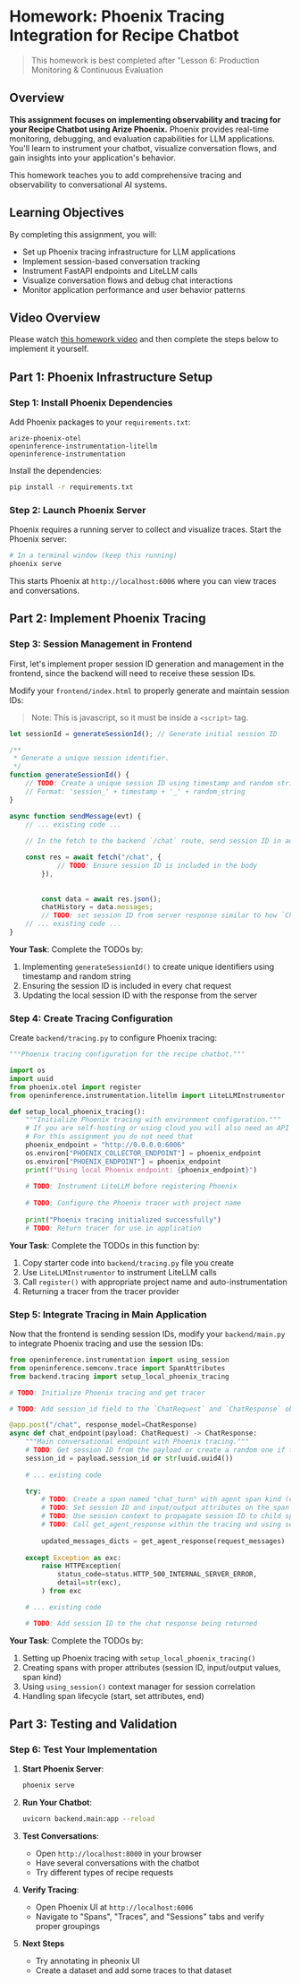 # Homework: Phoenix Tracing Integration for Recipe Chatbot

> This homework is best completed after "Lesson 6: Production Monitoring & Continuous Evaluation

## Overview

**This assignment focuses on implementing observability and tracing for your Recipe Chatbot using Arize Phoenix.** Phoenix provides real-time monitoring, debugging, and evaluation capabilities for LLM applications. You'll learn to instrument your chatbot, visualize conversation flows, and gain insights into your application's behavior.

This homework teaches you to add comprehensive tracing and observability to conversational AI systems.

## Learning Objectives

By completing this assignment, you will:
- Set up Phoenix tracing infrastructure for LLM applications
- Implement session-based conversation tracking
- Instrument FastAPI endpoints and LiteLLM calls
- Visualize conversation flows and debug chat interactions
- Monitor application performance and user behavior patterns

## Video Overview

Please watch [this homework video](https://www.loom.com/share/30e5dced1afa467e8714d515694bb3b0) and then complete the steps below to implement it yourself.

## Part 1: Phoenix Infrastructure Setup

### Step 1: Install Phoenix Dependencies

Add Phoenix packages to your `requirements.txt`:

```
arize-phoenix-otel
openinference-instrumentation-litellm
openinference-instrumentation
```

Install the dependencies:
```bash
pip install -r requirements.txt
```

### Step 2: Launch Phoenix Server

Phoenix requires a running server to collect and visualize traces. Start the Phoenix server:

```bash
# In a terminal window (keep this running)
phoenix serve
```

This starts Phoenix at `http://localhost:6006` where you can view traces and conversations.

## Part 2: Implement Phoenix Tracing

### Step 3: Session Management in Frontend

First, let's implement proper session ID generation and management in the frontend, since the backend will need to receive these session IDs.

Modify your `frontend/index.html` to properly generate and maintain session IDs:

> Note:  This is javascript, so it must be inside a `<script>` tag.

```javascript
let sessionId = generateSessionId(); // Generate initial session ID

/**
 * Generate a unique session identifier.
 */
function generateSessionId() {
    // TODO: Create a unique session ID using timestamp and random string
    // Format: 'session_' + timestamp + '_' + random_string
}

async function sendMessage(evt) {
    // ... existing code ...
    
    // In the fetch to the backend `/chat` route, send session ID in addition to `chatHistory`

    const res = await fetch("/chat", {
            // TODO: Ensure session ID is included in the body
        }),
    
        
        const data = await res.json();
        chatHistory = data.messages;
        // TODO: set session ID from server response similar to how `ChatHistory` is set
    // ... existing code ...
}
```

**Your Task**: Complete the TODOs by:
1. Implementing `generateSessionId()` to create unique identifiers using timestamp and random string
2. Ensuring the session ID is included in every chat request
3. Updating the local session ID with the response from the server

### Step 4: Create Tracing Configuration

Create `backend/tracing.py` to configure Phoenix tracing:

```python
"""Phoenix tracing configuration for the recipe chatbot."""

import os
import uuid
from phoenix.otel import register
from openinference.instrumentation.litellm import LiteLLMInstrumentor

def setup_local_phoenix_tracing():
    """Initialize Phoenix tracing with environment configuration."""
    # If you are self-hosting or using cloud you will also need an API key
    # For this assignment you do not need that
    phoenix_endpoint = "http://0.0.0.0:6006"
    os.environ["PHOENIX_COLLECTOR_ENDPOINT"] = phoenix_endpoint
    os.environ["PHOENIX_ENDPOINT"] = phoenix_endpoint    
    print(f"Using local Phoenix endpoint: {phoenix_endpoint}")
    
    # TODO: Instrument LiteLLM before registering Phoenix
    
    # TODO: Configure the Phoenix tracer with project name
    
    print("Phoenix tracing initialized successfully")
    # TODO: Return tracer for use in application
```

**Your Task**: Complete the TODOs in this function by:
1. Copy starter code into `backend/tracing.py` file you create
2. Use `LiteLLMInstrumentor` to instrument LiteLLM calls
3. Call `register()` with appropriate project name and auto-instrumentation
4. Returning a tracer from the tracer provider

### Step 5: Integrate Tracing in Main Application

Now that the frontend is sending session IDs, modify your `backend/main.py` to integrate Phoenix tracing and use the session IDs:

```python
from openinference.instrumentation import using_session
from openinference.semconv.trace import SpanAttributes
from backend.tracing import setup_local_phoenix_tracing

# TODO: Initialize Phoenix tracing and get tracer

# TODO: Add session_id field to the `ChatRequest` and `ChatResponse` object

@app.post("/chat", response_model=ChatResponse)
async def chat_endpoint(payload: ChatRequest) -> ChatResponse:
    """Main conversational endpoint with Phoenix tracing."""
    # TODO: Get session ID from the payload or create a random one if there isn't one
    session_id = payload.session_id or str(uuid.uuid4())
    
    # ... existing code

    try:
        # TODO: Create a span named "chat_turn" with agent span kind (context manager)
        # TODO: Set session ID and input/output attributes on the span
        # TODO: Use session context to propagate session ID to child spans
        # TODO: Call get_agent_response within the tracing and using session context
        
        updated_messages_dicts = get_agent_response(request_messages)
        
    except Exception as exc:
        raise HTTPException(
            status_code=status.HTTP_500_INTERNAL_SERVER_ERROR,
            detail=str(exc),
        ) from exc

    # ... existing code

    # TODO: Add session ID to the chat response being returned
```

**Your Task**: Complete the TODOs by:
1. Setting up Phoenix tracing with `setup_local_phoenix_tracing()`
2. Creating spans with proper attributes (session ID, input/output values, span kind)
3. Using `using_session()` context manager for session correlation
4. Handling span lifecycle (start, set attributes, end)

## Part 3: Testing and Validation

### Step 6: Test Your Implementation

1. **Start Phoenix Server**:
   ```bash
   phoenix serve
   ```

2. **Run Your Chatbot**:
   ```bash
   uvicorn backend.main:app --reload
   ```

3. **Test Conversations**:
   - Open `http://localhost:8000` in your browser
   - Have several conversations with the chatbot
   - Try different types of recipe requests

4. **Verify Tracing**:
   - Open Phoenix UI at `http://localhost:6006`
   - Navigate to "Spans", "Traces", and "Sessions" tabs and verify proper groupings

5. **Next Steps**
   - Try annotating in pheonix UI
   - Create a dataset and add some traces to that dataset
